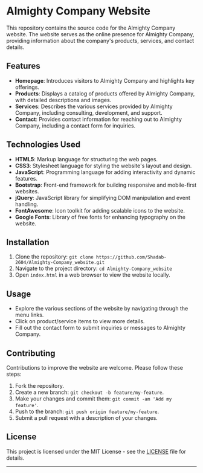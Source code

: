 

# Almighty Company Website

This repository contains the source code for the Almighty Company website. The website serves as the online presence for Almighty Company, providing information about the company's products, services, and contact details.

## Features

- **Homepage**: Introduces visitors to Almighty Company and highlights key offerings.
- **Products**: Displays a catalog of products offered by Almighty Company, with detailed descriptions and images.
- **Services**: Describes the various services provided by Almighty Company, including consulting, development, and support.
- **Contact**: Provides contact information for reaching out to Almighty Company, including a contact form for inquiries.

## Technologies Used

- **HTML5**: Markup language for structuring the web pages.
- **CSS3**: Stylesheet language for styling the website's layout and design.
- **JavaScript**: Programming language for adding interactivity and dynamic features.
- **Bootstrap**: Front-end framework for building responsive and mobile-first websites.
- **jQuery**: JavaScript library for simplifying DOM manipulation and event handling.
- **FontAwesome**: Icon toolkit for adding scalable icons to the website.
- **Google Fonts**: Library of free fonts for enhancing typography on the website.

## Installation

1. Clone the repository: `git clone https://github.com/Shadab-2604/Almighty-Company_website.git`
2. Navigate to the project directory: `cd Almighty-Company_website`
3. Open `index.html` in a web browser to view the website locally.

## Usage

- Explore the various sections of the website by navigating through the menu links.
- Click on product/service items to view more details.
- Fill out the contact form to submit inquiries or messages to Almighty Company.

## Contributing

Contributions to improve the website are welcome. Please follow these steps:

1. Fork the repository.
2. Create a new branch: `git checkout -b feature/my-feature`.
3. Make your changes and commit them: `git commit -am 'Add my feature'`.
4. Push to the branch: `git push origin feature/my-feature`.
5. Submit a pull request with a description of your changes.

## License

This project is licensed under the MIT License - see the [LICENSE](LICENSE) file for details.



---

